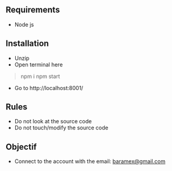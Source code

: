 ## Requirements
- Node js

## Installation 
- Unzip
- Open terminal here

> npm i
> npm start

- Go to http://localhost:8001/

## Rules
- Do not look at the source code
- Do not touch/modify the source code

## Objectif
- Connect to the account with the email: baramex@gmail.com
